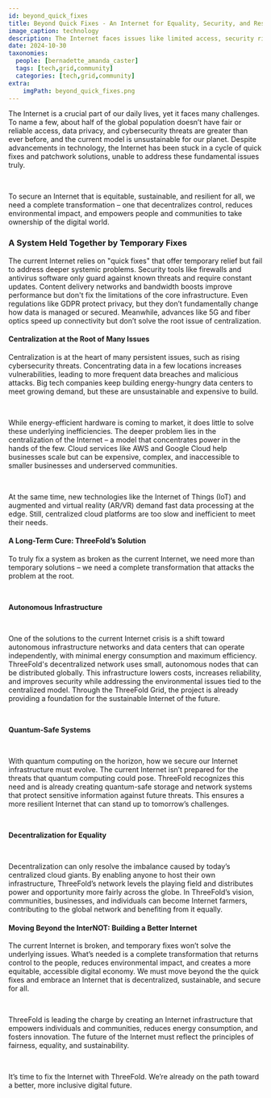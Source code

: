 ```yaml
---
id: beyond_quick_fixes
title: Beyond Quick Fixes - An Internet for Equality, Security, and Resilience
image_caption: technology
description: The Internet faces issues like limited access, security risks, and high energy use. We need real change with decentralized, secure systems that empower communities and create a fairer digital world.
date: 2024-10-30
taxonomies:
  people: [bernadette_amanda_caster]
  tags: [tech,grid,community]
  categories: [tech,grid,community]
extra:
    imgPath: beyond_quick_fixes.png
---
```


The Internet is a crucial part of our daily lives, yet it faces many challenges. To name a few, about half of the global population doesn’t have fair or reliable access, data privacy, and cybersecurity threats are greater than ever before, and the current model is unsustainable for our planet. Despite advancements in technology, the Internet has been stuck in a cycle of quick fixes and patchwork solutions, unable to address these fundamental issues truly.

<br/>

To secure an Internet that is equitable, sustainable, and resilient for all, we need a complete transformation – one that decentralizes control, reduces environmental impact, and empowers people and communities to take ownership of the digital world.
### A System Held Together by Temporary Fixes
The current Internet relies on "quick fixes" that offer temporary relief but fail to address deeper systemic problems. Security tools like firewalls and antivirus software only guard against known threats and require constant updates. Content delivery networks and bandwidth boosts improve performance but don't fix the limitations of the core infrastructure. Even regulations like GDPR protect privacy, but they don’t fundamentally change how data is managed or secured. Meanwhile, advances like 5G and fiber optics speed up connectivity but don’t solve the root issue of centralization.
#### Centralization at the Root of Many Issues
Centralization is at the heart of many persistent issues, such as rising cybersecurity threats. Concentrating data in a few locations increases vulnerabilities, leading to more frequent data breaches and malicious attacks. Big tech companies keep building energy-hungry data centers to meet growing demand, but these are unsustainable and expensive to build.

<br/>

While energy-efficient hardware is coming to market, it does little to solve these underlying inefficiencies. The deeper problem lies in the centralization of the Internet – a model that concentrates power in the hands of the few. Cloud services like AWS and Google Cloud help businesses scale but can be expensive, complex, and inaccessible to smaller businesses and underserved communities.

<br/>

At the same time, new technologies like the Internet of Things (IoT) and augmented and virtual reality (AR/VR) demand fast data processing at the edge. Still, centralized cloud platforms are too slow and inefficient to meet their needs.
#### A Long-Term Cure: ThreeFold’s Solution
To truly fix a system as broken as the current Internet, we need more than temporary solutions – we need a complete transformation that attacks the problem at the root.

<br/>

**Autonomous Infrastructure**

<br/>

One of the solutions to the current Internet crisis is a shift toward autonomous infrastructure networks and data centers that can operate independently, with minimal energy consumption and maximum efficiency. ThreeFold's decentralized network uses small, autonomous nodes that can be distributed globally. This infrastructure lowers costs, increases reliability, and improves security while addressing the environmental issues tied to the centralized model. Through the ThreeFold Grid, the project is already providing a foundation for the sustainable Internet of the future.

<br/>

**Quantum-Safe Systems**

<br/>

With quantum computing on the horizon, how we secure our Internet infrastructure must evolve. The current Internet isn’t prepared for the threats that quantum computing could pose. ThreeFold recognizes this need and is already creating quantum-safe storage and network systems that protect sensitive information against future threats. This ensures a more resilient Internet that can stand up to tomorrow’s challenges.

<br/>

**Decentralization for Equality**

<br/>

Decentralization can only resolve the imbalance caused by today’s centralized cloud giants. By enabling anyone to host their own infrastructure, ThreeFold’s network levels the playing field and distributes power and opportunity more fairly across the globe. In ThreeFold’s vision, communities, businesses, and individuals can become Internet farmers, contributing to the global network and benefiting from it equally.
#### Moving Beyond the InterNOT: Building a Better Internet
The current Internet is broken, and temporary fixes won’t solve the underlying issues. What’s needed is a complete transformation that returns control to the people, reduces environmental impact, and creates a more equitable, accessible digital economy. We must move beyond the the quick fixes and embrace an Internet that is decentralized, sustainable, and secure for all.

<br/>

ThreeFold is leading the charge by creating an Internet infrastructure that empowers individuals and communities, reduces energy consumption, and fosters innovation. The future of the Internet must reflect the principles of fairness, equality, and sustainability.

<br/>

It’s time to fix the Internet with ThreeFold. We’re already on the path toward a better, more inclusive digital future.

